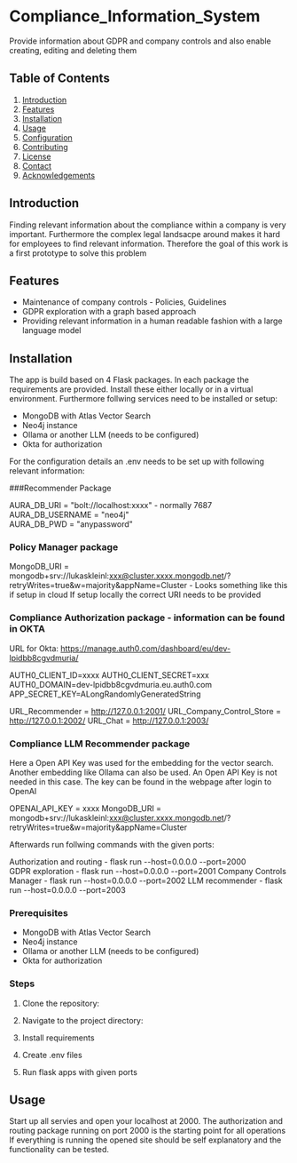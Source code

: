 # Compliance_Information_System
Provide information about GDPR and company controls and also enable creating, editing and deleting them

## Table of Contents

1. [Introduction](#introduction)
2. [Features](#features)
3. [Installation](#installation)
4. [Usage](#usage)
5. [Configuration](#configuration)
6. [Contributing](#contributing)
7. [License](#license)
8. [Contact](#contact)
9. [Acknowledgements](#acknowledgements)

## Introduction

Finding relevant information about the compliance within a company is very important. 
Furthermore the complex legal landsacpe around makes it hard for employees to find relevant information. 
Therefore the goal of this work is a first prototype to solve this problem

## Features

- Maintenance of company controls - Policies, Guidelines
- GDPR exploration with a graph based approach
- Providing relevant information in a human readable fashion with a large language model

## Installation

The app is build based on 4 Flask packages. 
In each package the requirements are provided. 
Install these either locally or in a virtual environment.
Furthermore follwing services need to be installed or setup:

- MongoDB with Atlas Vector Search
- Neo4j instance
- Ollama or another LLM (needs to be configured)
- Okta for authorization

For the configuration details an .env needs to be set up with following relevant information: 

###Recommender Package

AURA_DB_URI = "bolt://localhost:xxxx"  - normally 7687  
AURA_DB_USERNAME = "neo4j"  
AURA_DB_PWD = "anypassword"

### Policy Manager package
MongoDB_URI = mongodb+srv://lukaskleinl:xxx@cluster.xxxx.mongodb.net/?retryWrites=true&w=majority&appName=Cluster - Looks something like this if setup in cloud
If setup locally the correct URI needs to be provided

### Compliance Authorization package - information can be found in OKTA
URL for Okta: https://manage.auth0.com/dashboard/eu/dev-lpidbb8cgvdmuria/

AUTH0_CLIENT_ID=xxxx
AUTH0_CLIENT_SECRET=xxx
AUTH0_DOMAIN=dev-lpidbb8cgvdmuria.eu.auth0.com
APP_SECRET_KEY=ALongRandomlyGeneratedString

URL_Recommender = http://127.0.0.1:2001/
URL_Company_Control_Store = http://127.0.0.1:2002/
URL_Chat = http://127.0.0.1:2003/


### Compliance LLM Recommender package
Here a Open API Key was used for the embedding for the vector search. 
Another embedding like Ollama can also be used. An Open API Key is not needed in this case. 
The key can be found in the webpage after login to OpenAI

OPENAI_API_KEY = xxxx
MongoDB_URI = mongodb+srv://lukaskleinl:xxx@cluster.xxxx.mongodb.net/?retryWrites=true&w=majority&appName=Cluster


Afterwards run follwing commands with the given ports:

Authorization and routing - flask run --host=0.0.0.0 --port=2000  
GDPR exploration - flask run --host=0.0.0.0 --port=2001
Company Controls Manager - flask run --host=0.0.0.0 --port=2002
LLM recommender - flask run --host=0.0.0.0 --port=2003

### Prerequisites


- MongoDB with Atlas Vector Search
- Neo4j instance
- Ollama or another LLM (needs to be configured)
- Okta for authorization

### Steps

1. Clone the repository:

2. Navigate to the project directory:

3. Install requirements

4. Create .env files

5. Run flask apps with given ports

## Usage

Start up all servies and open your localhost at 2000. 
The authorization and routing package running on port 2000 is the starting point for all operations
If everything is running the opened site should be self explanatory and the functionality can be tested.
